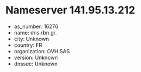 # Nameserver 141.95.13.212

* as_number: 16276
* name: dns.rbn.gr.
* city: Unknown
* country: FR
* organization: OVH SAS
* version: Unknown
* dnssec: Unknown
